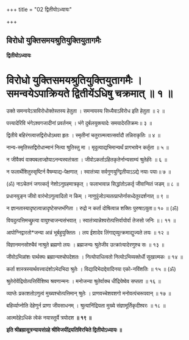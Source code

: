 +++
title = "02 द्वितीयोऽध्यायः"

+++


## विरोधो युक्तिसमयश्रुतियुक्तियुतागमैः

**द्वितीयोऽध्यायः**

# विरोधो युक्तिसमयश्रुतियुक्तियुतागमैः । समन्वयेऽपाक्रियते द्वितीयेंऽधिषु चक्रमात् ॥ १ ॥

उक्ते समन्वयेऽत्राविरोधोक्तेस्तस्य हेतुता । समन्वयस्य सिध्यैवाऽविरोध इति हेतुता ॥ २ ॥

पत्त्यादेरिवि भंगेऽश्वगजादीनां प्रवर्तनम् । भंगे दुर्बलयुक्त्यादेः समयादेरतिक्रमः॥ ३ ॥

द्वितीये बहिरंगत्वात्तद्विरोधोऽथवा हृतः । स्मृतीनां चतुरात्मत्वात्सर्वादौ तन्निराकृतिः ॥ ४ ॥

नान्य-स्मृतिस्तद्विरोधान्मानं नित्या श्रुतिस्तु मा । मृदुत्याद्यभिमान्यर्थं प्रागभावेन कर्तृता ॥ ५ ॥

न जीवैक्यं वाक्यबलाज्ज्ञेयाऽनन्यस्वतंत्रता । जीवोऽकर्ताऽहितकृतेर्नान्यसाम्यं श्रुतेर्हरेः ॥ ६ ॥

न फलार्थेशितुस्सृष्टिर्न वैषम्याद्य-पेक्षणात् । स्वातंत्र्या सर्वगुणयुग्द्वितीयाऽऽद्ये नयाः पयाः॥ ७ ॥

(ॐ) नाऽचेतनं जगत्कर्तृ नेशोऽनुग्रहमात्रकृत् । फलाभावान्न सिद्धांतोऽकर्तृ जीवान्वितं जडम् ॥ ८ ॥

प्रधानयुङ्न जीवो वारंभोऽणुत्वादितो न किम् । नाणुपुंजोऽप्यतत्प्राप्तेर्नासध्देतुरदर्शनात् ॥ ९ ॥

न ज्ञानतास्यादृष्टत्वान्नादृष्टेसप्तभंगिता । रुद्रो न कर्ता दोषित्वान्न शक्तिः पुरुषाऽयुता॥ १० ॥ (ॐ)

वियदुत्पत्तिमच्छ्रुत्या वायुश्चाजन्यसंभवात् । स्वातंत्र्यान्नेश्वरोत्पत्तिर्वायोर्वा तेजसो जनिः ॥। ११ ॥

आपोग्निद्वारतो\*जन्या अन्नं भूर्बहुयुक्तितः । लय ईशादेव लिंगाद्द्व्युत्क्रमाद्युज्यते लयः ॥ १२ ॥

विज्ञानमनसोश्चैवं नाश्रुते ब्रह्मणो लयः । ब्रह्मजन्यः श्रुतेजीव उत्क्रांत्यादेरणुश्च सः ॥ १३ ॥

जीवोऽभिन्नांशः पार्थक्यः ब्रह्मान्यश्चोपदेशतः । नित्योपाधित्वतो नित्योऽभिव्यक्तेर्धी सुखात्मकः ॥ १४ ॥

कर्ता शास्त्रस्यार्थवत्त्वादंशोऽभेदभिदा श्रुतेः । विद्यादिभेदाद्देवादिनया एको-नविंशतिः ॥ १५ ॥ (ॐ)

श्रुतेरोवेंद्रियोत्पत्तिर्विशिष्य श्रवणान्मनः । मनोजन्या श्रुतेर्वाक्च धींद्रियेष्वेव सप्तता ॥ १६ ॥

व्याप्तेः प्रकाशतोऽणुत्वं मुख्यश्चोत्पत्तिमान् श्रुतेः । प्राणवच्चेशवशगो मनोवत्पंचरूपवान् ॥ १७ ॥

बहिर्व्याप्नोति देहेणुर्न प्राणा जीवसाधनम् । श्रुत्यानिंद्रियता मुख्ये संज्ञामूर्तिकृदीश्वरः ॥ १८ ॥

आत्मदेहेऽधिकं त्वेकं नयास्तुर्ये त्रयोदश **॥ १९ ॥**

**इति श्रीब्रह्मसूत्रन्यायसंग्रहे श्रीविजयींद्रयतिविरचिते द्वितीयोऽध्यायः ॥**

